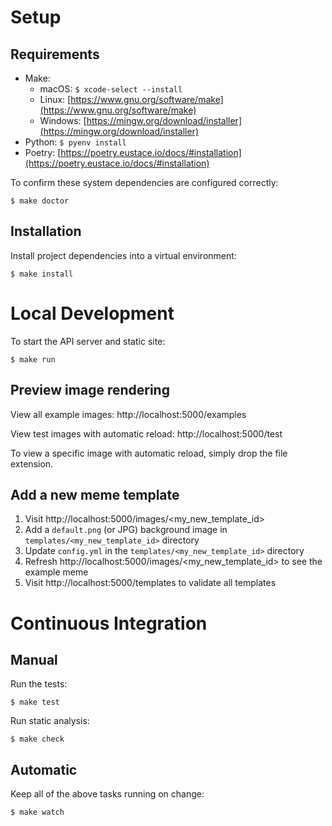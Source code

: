 # Setup

## Requirements

- Make:
  - macOS: `$ xcode-select --install`
  - Linux: [https://www.gnu.org/software/make](https://www.gnu.org/software/make)
  - Windows: [https://mingw.org/download/installer](https://mingw.org/download/installer)
- Python: `$ pyenv install`
- Poetry: [https://poetry.eustace.io/docs/#installation](https://poetry.eustace.io/docs/#installation)

To confirm these system dependencies are configured correctly:

```text
$ make doctor
```

## Installation

Install project dependencies into a virtual environment:

```text
$ make install
```

# Local Development

To start the API server and static site:

```text
$ make run
```

## Preview image rendering

View all example images: http://localhost:5000/examples

View test images with automatic reload: http://localhost:5000/test

To view a specific image with automatic reload, simply drop the file extension.

## Add a new meme template

1. Visit http://localhost:5000/images/<my_new_template_id>
2. Add a `default.png` (or JPG) background image in `templates/<my_new_template_id>` directory
3. Update `config.yml` in the `templates/<my_new_template_id>` directory
4. Refresh http://localhost:5000/images/<my_new_template_id> to see the example meme
5. Visit http://localhost:5000/templates to validate all templates

# Continuous Integration

## Manual

Run the tests:

```text
$ make test
```

Run static analysis:

```text
$ make check
```

## Automatic

Keep all of the above tasks running on change:

```text
$ make watch
```
